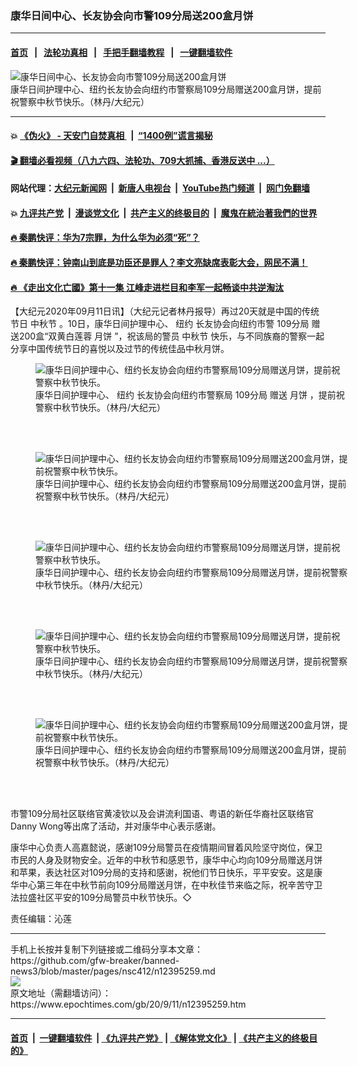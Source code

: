 ### 康华日间中心、长友协会向市警109分局送200盒月饼
------------------------

#### [首页](https://github.com/gfw-breaker/banned-news3/blob/master/README.md) &nbsp;&nbsp;|&nbsp;&nbsp; [法轮功真相](https://github.com/begood0513/basic/blob/master/README.md)  &nbsp;&nbsp;|&nbsp;&nbsp; [手把手翻墙教程](https://github.com/gfw-breaker/guides/wiki)  &nbsp;&nbsp;|&nbsp;&nbsp; [一键翻墙软件](https://github.com/gfw-breaker/nogfw/blob/master/README.md)  



<div><img alt="康华日间中心、长友协会向市警109分局送200盒月饼" class="attachment-djy_600_400 size-djy_600_400 wp-post-image" src="https://i.epochtimes.com/assets/uploads/2020/09/50ef2cf8408aa67e71e81c1499daa995-600x400.jpg"/>
<div class="caption">
 康华日间护理中心、纽约长友协会向纽约市警察局109分局赠送200盒月饼，提前祝警察中秋节快乐。（林丹/大纪元）
</div></div><hr/>

#### 💥 [《伪火》 - 天安门自焚真相 ](http://141.164.51.119:10000/videos/blog/weihuo.html)&nbsp; |&nbsp; [“1400例”谎言揭秘  ](http://141.164.51.119:10000/videos/blog/jiexi1400.html)

#### [ 🎬  翻墙必看视频（八九六四、法轮功、709大抓捕、香港反送中 ...）](https://github.com/gfw-breaker/links/blob/master/banned.md)

#### 网站代理：[大纪元新闻网](http://167.172.10.89:10080/gb/) &nbsp;|&nbsp; [新唐人电视台](http://167.172.10.89:8808/gb/)  &nbsp;|&nbsp; [YouTube热门频道](http://158.247.203.241/youtube.html) &nbsp;|&nbsp; [网门免翻墙](http://158.247.203.241:11000/show.aspx?name=ogHome)

#### 💥 [九评共产党](http://141.164.51.119:10000/videos/res/jiuping/)&nbsp; |&nbsp; [漫谈党文化](http://141.164.51.119:10000/videos/res/mtdwh/)&nbsp; |&nbsp; [共产主义的终极目的](http://141.164.51.119:10000/videos/res/zjmd/)&nbsp; |&nbsp; [魔鬼在統治著我們的世界](http://141.164.51.119:10000/videos/res/TheSpecter/)  

#### [ 🔥  秦鹏快评：华为7宗罪，为什么华为必须“死”？](http://141.164.51.119:10000/videos/news/qp01.html)

#### [ 🔥  秦鹏快评：钟南山到底是功臣还是罪人？李文亮缺席表彰大会，网民不满！](http://141.164.51.119:10000/videos/news/qp02.html)

#### [ 🔥  《走出文化亡國》第十一集 江峰走进栏目和李军一起畅谈中共逆淘汰](http://141.164.51.119:10000/videos/news/../res/zcwhwg/index.html)

<div><p>
 【大纪元2020年09月11日讯】（大纪元记者林丹报导）再过20天就是中国的传统节日
 <ok href="https://www.epochtimes.com/gb/tag/%E4%B8%AD%E7%A7%8B%E8%8A%82.html">
  中秋节
 </ok>
 。10日，康华日间护理中心、
 <ok href="https://www.epochtimes.com/gb/tag/%E7%BA%BD%E7%BA%A6.html">
  纽约
 </ok>
 长友协会向纽约市警
 <ok href="https://www.epochtimes.com/gb/tag/109%E5%88%86%E5%B1%80.html">
  109分局
 </ok>
 赠送200盒“双黄白莲蓉
 <ok href="https://www.epochtimes.com/gb/tag/%E6%9C%88%E9%A5%BC.html">
  月饼
 </ok>
 ”，祝该局的警员
 <ok href="https://www.epochtimes.com/gb/tag/%E4%B8%AD%E7%A7%8B%E8%8A%82.html">
  中秋节
 </ok>
 快乐，与不同族裔的警察一起分享中国传统节日的喜悦以及过节的传统佳品中秋月饼。
</p>
<figure class="wp-caption aligncenter" id="12395266" style="width: 500px">
 <img alt="康华日间护理中心、纽约长友协会向纽约市警察局109分局赠送月饼，提前祝警察中秋节快乐。" src="https://i.epochtimes.com/assets/uploads/2020/09/d88b2251c7efd7fc741d26fc4729937b-450x338.jpg"/>
 <br/><figcaption class="wp-caption-text">
  康华日间护理中心、
  <ok href="https://www.epochtimes.com/gb/tag/%E7%BA%BD%E7%BA%A6.html">
   纽约
  </ok>
  长友协会向纽约市警察局
  <ok href="https://www.epochtimes.com/gb/tag/109%E5%88%86%E5%B1%80.html">
   109分局
  </ok>
  赠送
  <ok href="https://www.epochtimes.com/gb/tag/%E6%9C%88%E9%A5%BC.html">
   月饼
  </ok>
  ，提前祝警察中秋节快乐。（林丹/大纪元）
 </figcaption><br/>
</figure><br/>
<figure class="wp-caption aligncenter" id="12395265" style="width: 500px">
 <img alt="康华日间护理中心、纽约长友协会向纽约市警察局109分局赠送200盒月饼，提前祝警察中秋节快乐。" src="https://i.epochtimes.com/assets/uploads/2020/09/3c3e9f8e55d8c9133c6ae26fa6c14f2c-450x338.jpg"/>
 <br/><figcaption class="wp-caption-text">
  康华日间护理中心、纽约长友协会向纽约市警察局109分局赠送200盒月饼，提前祝警察中秋节快乐。（林丹/大纪元）
 </figcaption><br/>
</figure><br/>
<figure class="wp-caption aligncenter" id="12395264" style="width: 500px">
 <img alt="康华日间护理中心、纽约长友协会向纽约市警察局109分局赠送月饼，提前祝警察中秋节快乐。" src="https://i.epochtimes.com/assets/uploads/2020/09/fde2351b8c720a8e362e5f1e37cf3da8-450x338.jpg"/>
 <br/><figcaption class="wp-caption-text">
  康华日间护理中心、纽约长友协会向纽约市警察局109分局赠送月饼，提前祝警察中秋节快乐。（林丹/大纪元）
 </figcaption><br/>
</figure><br/>
<figure class="wp-caption aligncenter" id="12395262" style="width: 500px">
 <img alt="康华日间护理中心、纽约长友协会向纽约市警察局109分局赠送月饼，提前祝警察中秋节快乐。" src="https://i.epochtimes.com/assets/uploads/2020/09/31154893933d4994fa8cc22524fb8b4c-450x338.jpg"/>
 <br/><figcaption class="wp-caption-text">
  康华日间护理中心、纽约长友协会向纽约市警察局109分局赠送月饼，提前祝警察中秋节快乐。（林丹/大纪元）
 </figcaption><br/>
</figure><br/>
<figure class="wp-caption aligncenter" id="12395261" style="width: 500px">
 <img alt="康华日间护理中心、纽约长友协会向纽约市警察局109分局赠送200盒月饼，提前祝警察中秋节快乐。" src="https://i.epochtimes.com/assets/uploads/2020/09/b88060392037456fdc479e09e9f5f470-450x338.jpg"/>
 <br/><figcaption class="wp-caption-text">
  康华日间护理中心、纽约长友协会向纽约市警察局109分局赠送200盒月饼，提前祝警察中秋节快乐。（林丹/大纪元）
 </figcaption><br/>
</figure><br/>
<p>
 市警109分局社区联络官黄凌钦以及会讲流利国语、粤语的新任华裔社区联络官Danny Wong等出席了活动，并对康华中心表示感谢。
</p>
<p>
 康华中心负责人高嘉懿说，感谢109分局警员在疫情期间冒着风险坚守岗位，保卫市民的人身及财物安全。近年的中秋节和感恩节，康华中心均向109分局赠送月饼和苹果，表达社区对109分局的支持和感谢，祝他们节日快乐，平平安安。这是康华中心第三年在中秋节前向109分局赠送月饼，在中秋佳节来临之际，祝辛苦守卫法拉盛社区平安的109分局警员中秋节快乐。◇
</p>
<p>
 责任编辑：沁莲
</p>
</div>
<hr/>
手机上长按并复制下列链接或二维码分享本文章：<br/>
https://github.com/gfw-breaker/banned-news3/blob/master/pages/nsc412/n12395259.md <br/>
<a href='https://github.com/gfw-breaker/banned-news3/blob/master/pages/nsc412/n12395259.md'><img src='https://github.com/gfw-breaker/banned-news3/blob/master/pages/nsc412/n12395259.md.png'/></a> <br/>
原文地址（需翻墙访问）：https://www.epochtimes.com/gb/20/9/11/n12395259.htm


------------------------
#### [首页](https://github.com/gfw-breaker/banned-news3/blob/master/README.md) &nbsp;|&nbsp; [一键翻墙软件](https://github.com/gfw-breaker/nogfw/blob/master/README.md) &nbsp;| [《九评共产党》](https://github.com/gfw-breaker/9ping.md/blob/master/README.md#九评之一评共产党是什么) | [《解体党文化》](https://github.com/gfw-breaker/jtdwh.md/blob/master/README.md) | [《共产主义的终极目的》](https://github.com/gfw-breaker/gczydzjmd.md/blob/master/README.md)


<img src='http://gfw-breaker.win/banned-news3/pages/nsc412/n12395259.md' width='0px' height='0px'/>